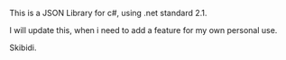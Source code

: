 This is a JSON Library for c#, using .net standard 2.1.

I will update this, when i need to add a feature for my own personal use.


Skibidi.
